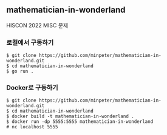 ## mathematician-in-wonderland

HISCON 2022 MISC 문제

### 로컬에서 구동하기

```
$ git clone https://github.com/minpeter/mathematician-in-wonderland.git
$ cd mathematician-in-wonderland
$ go run .
```

### Docker로 구동하기

```
$ git clone https://github.com/minpeter/mathematician-in-wonderland.git
$ cd mathematician-in-wonderland
$ docker build -t mathematician-in-wonderland .
$ docker run -dp 5555:5555 mathematician-in-wonderland
# nc localhost 5555
```

